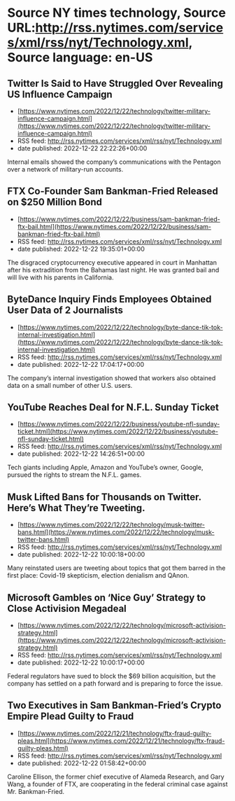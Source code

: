 # Source NY times technology, Source URL:http://rss.nytimes.com/services/xml/rss/nyt/Technology.xml, Source language: en-US

## Twitter Is Said to Have Struggled Over Revealing US Influence Campaign
 - [https://www.nytimes.com/2022/12/22/technology/twitter-military-influence-campaign.html](https://www.nytimes.com/2022/12/22/technology/twitter-military-influence-campaign.html)
 - RSS feed: http://rss.nytimes.com/services/xml/rss/nyt/Technology.xml
 - date published: 2022-12-22 22:22:26+00:00

Internal emails showed the company’s communications with the Pentagon over a network of military-run accounts.

## FTX Co-Founder Sam Bankman-Fried Released on $250 Million Bond
 - [https://www.nytimes.com/2022/12/22/business/sam-bankman-fried-ftx-bail.html](https://www.nytimes.com/2022/12/22/business/sam-bankman-fried-ftx-bail.html)
 - RSS feed: http://rss.nytimes.com/services/xml/rss/nyt/Technology.xml
 - date published: 2022-12-22 19:35:01+00:00

The disgraced cryptocurrency executive appeared in court in Manhattan after his extradition from the Bahamas last night. He was granted bail and will live with his parents in California.

## ByteDance Inquiry Finds Employees Obtained User Data of 2 Journalists
 - [https://www.nytimes.com/2022/12/22/technology/byte-dance-tik-tok-internal-investigation.html](https://www.nytimes.com/2022/12/22/technology/byte-dance-tik-tok-internal-investigation.html)
 - RSS feed: http://rss.nytimes.com/services/xml/rss/nyt/Technology.xml
 - date published: 2022-12-22 17:04:17+00:00

The company’s internal investigation showed that workers also obtained data on a small number of other U.S. users.

## YouTube Reaches Deal for N.F.L. Sunday Ticket
 - [https://www.nytimes.com/2022/12/22/business/youtube-nfl-sunday-ticket.html](https://www.nytimes.com/2022/12/22/business/youtube-nfl-sunday-ticket.html)
 - RSS feed: http://rss.nytimes.com/services/xml/rss/nyt/Technology.xml
 - date published: 2022-12-22 14:26:51+00:00

Tech giants including Apple, Amazon and YouTube’s owner, Google, pursued the rights to stream the N.F.L. games.

## Musk Lifted Bans for Thousands on Twitter. Here’s What They’re Tweeting.
 - [https://www.nytimes.com/2022/12/22/technology/musk-twitter-bans.html](https://www.nytimes.com/2022/12/22/technology/musk-twitter-bans.html)
 - RSS feed: http://rss.nytimes.com/services/xml/rss/nyt/Technology.xml
 - date published: 2022-12-22 10:00:18+00:00

Many reinstated users are tweeting about topics that got them barred in the first place: Covid-19 skepticism, election denialism and QAnon.

## Microsoft Gambles on ‘Nice Guy’ Strategy to Close Activision Megadeal
 - [https://www.nytimes.com/2022/12/22/technology/microsoft-activision-strategy.html](https://www.nytimes.com/2022/12/22/technology/microsoft-activision-strategy.html)
 - RSS feed: http://rss.nytimes.com/services/xml/rss/nyt/Technology.xml
 - date published: 2022-12-22 10:00:17+00:00

Federal regulators have sued to block the $69 billion acquisition, but the company has settled on a path forward and is preparing to force the issue.

## Two Executives in Sam Bankman-Fried’s Crypto Empire Plead Guilty to Fraud
 - [https://www.nytimes.com/2022/12/21/technology/ftx-fraud-guilty-pleas.html](https://www.nytimes.com/2022/12/21/technology/ftx-fraud-guilty-pleas.html)
 - RSS feed: http://rss.nytimes.com/services/xml/rss/nyt/Technology.xml
 - date published: 2022-12-22 01:58:42+00:00

Caroline Ellison, the former chief executive of Alameda Research, and Gary Wang, a founder of FTX, are cooperating in the federal criminal case against Mr. Bankman-Fried.
